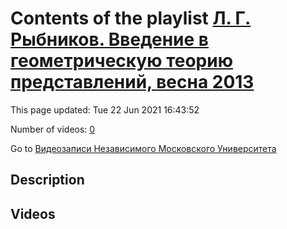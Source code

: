 # Contents of the playlist [Л. Г. Рыбников. Введение в геометрическую теорию представлений, весна 2013](https://www.youtube.com/playlist?list=PLp9ABVh6_x4FkP_AJoN1mam7rCe1pWIJZ)

This page updated: Tue 22 Jun 2021 16:43:52

Number of videos: [0](#videos)

Go to [Видеозаписи Независимого Московского Университета](../README.md)

## Description



## Videos

